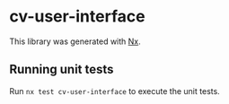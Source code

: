 # cv-user-interface

This library was generated with [Nx](https://nx.dev).

## Running unit tests

Run `nx test cv-user-interface` to execute the unit tests.
